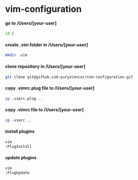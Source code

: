 # vim-configuration

#### go to /Users/[your-user]

```bash
cd /
```

#### create .vim folder in /Users/[your-user]

```bash
mkdir .vim
```

#### clone repository in /Users/[your-user]

```bash
git clone git@github.com:yuryalencar/vim-configuration.git
```

#### copy .vimrc.plug file to /Users/[your-user]

```bash
cp .vimrc.plug ..
```

#### copy .vimrc file to /Users/[your-user]

```bash
cp .vimrc ..
```

#### install plugins

```bash
vim
:PlugInstall
```

#### update plugins

```bash
vim
:PlugUpdate
```
